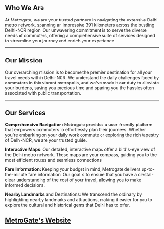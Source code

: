 ## Who We Are

At Metrogate, we are your trusted partners in navigating the extensive Delhi metro network, spanning an impressive 391 kilometers across the bustling Delhi-NCR region. Our unwavering commitment is to serve the diverse needs of commuters, offering a comprehensive suite of services designed to streamline your journey and enrich your experience.

----------

## Our Mission

Our overarching mission is to become the premier destination for all your travel needs within Delhi-NCR. We understand the daily challenges faced by commuters in this vibrant metropolis, and we've made it our duty to alleviate your burdens, saving you precious time and sparing you the hassles often associated with public transportation.

----------

## Our Services

**Comprehensive Navigation:** Metrogate provides a user-friendly platform that empowers commuters to effortlessly plan their journeys. Whether you're embarking on your daily work commute or exploring the rich tapestry of Delhi-NCR, we are your trusted guide.

**Interactive Maps:** Our detailed, interactive maps offer a bird's-eye view of the Delhi metro network. These maps are your compass, guiding you to the most efficient routes and seamless connections.

**Fare Information:** Keeping your budget in mind, Metrogate delivers up-to-the-minute fare information. Our goal is to ensure that you have a crystal-clear understanding of the cost of your travel, allowing you to make informed decisions.

**Nearby Landmarks** and Destinations: We transcend the ordinary by highlighting nearby landmarks and attractions, making it easier for you to explore the cultural and historical gems that Delhi has to offer.

## [MetroGate's Website](https://metrogate.in/)
